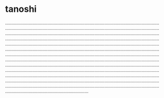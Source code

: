 # tanoshi

...............................................................................................................................................................................................................................................................................................................................................................................................................................................................................................................................................................................................................................................................................................................................................................................................................................................................................................................................................................................................................................................................................................................................................................................................................................................................................................................................................................................................................................................................................................................................................................................................................................................................................................................................................